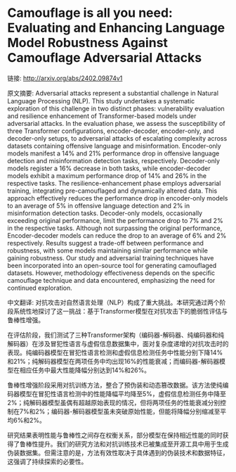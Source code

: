 # Camouflage is all you need: Evaluating and Enhancing Language Model Robustness Against Camouflage Adversarial Attacks

链接: http://arxiv.org/abs/2402.09874v1

原文摘要:
Adversarial attacks represent a substantial challenge in Natural Language
Processing (NLP). This study undertakes a systematic exploration of this
challenge in two distinct phases: vulnerability evaluation and resilience
enhancement of Transformer-based models under adversarial attacks.
  In the evaluation phase, we assess the susceptibility of three Transformer
configurations, encoder-decoder, encoder-only, and decoder-only setups, to
adversarial attacks of escalating complexity across datasets containing
offensive language and misinformation. Encoder-only models manifest a 14% and
21% performance drop in offensive language detection and misinformation
detection tasks, respectively. Decoder-only models register a 16% decrease in
both tasks, while encoder-decoder models exhibit a maximum performance drop of
14% and 26% in the respective tasks.
  The resilience-enhancement phase employs adversarial training, integrating
pre-camouflaged and dynamically altered data. This approach effectively reduces
the performance drop in encoder-only models to an average of 5% in offensive
language detection and 2% in misinformation detection tasks. Decoder-only
models, occasionally exceeding original performance, limit the performance drop
to 7% and 2% in the respective tasks. Although not surpassing the original
performance, Encoder-decoder models can reduce the drop to an average of 6% and
2% respectively.
  Results suggest a trade-off between performance and robustness, with some
models maintaining similar performance while gaining robustness. Our study and
adversarial training techniques have been incorporated into an open-source tool
for generating camouflaged datasets. However, methodology effectiveness depends
on the specific camouflage technique and data encountered, emphasizing the need
for continued exploration.

中文翻译:
对抗攻击对自然语言处理（NLP）构成了重大挑战。本研究通过两个阶段系统性地探讨了这一挑战：基于Transformer模型在对抗攻击下的脆弱性评估与鲁棒性增强。

在评估阶段，我们测试了三种Transformer架构（编码器-解码器、纯编码器和纯解码器）在涉及冒犯性语言与虚假信息数据集中，面对复杂度递增的对抗攻击时的表现。纯编码器模型在冒犯性语言检测和虚假信息检测任务中性能分别下降14%和21%；纯解码器模型在两项任务中均出现16%的性能衰减；而编码器-解码器模型在相应任务中最大性能降幅分别达到14%和26%。

鲁棒性增强阶段采用对抗训练方法，整合了预伪装和动态篡改数据。该方法使纯编码器模型在冒犯性语言检测中的性能降幅平均降至5%，虚假信息检测任务中降至2%；纯解码器模型虽偶有超越原始表现的情况，但将两项任务的性能衰减分别控制在7%和2%；编码器-解码器模型虽未突破原始性能，但能将降幅分别缩减至平均6%和2%。

研究结果表明性能与鲁棒性之间存在权衡关系，部分模型在保持相近性能的同时获得了鲁棒性提升。我们的研究方法和对抗训练技术已被集成至开源工具中用于生成伪装数据集。但需注意的是，方法有效性取决于具体遇到的伪装技术和数据特征，这强调了持续探索的必要性。
